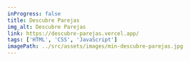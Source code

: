 ```yaml
---
inProgress: false
title: Descubre Parejas
img_alt: Descubre Parejas
link: https://descubre-parejas.vercel.app/
tags: ['HTML', 'CSS', 'JavaScript']
imagePath: ../src/assets/images/min-descubre-parejas.jpg
---
```

